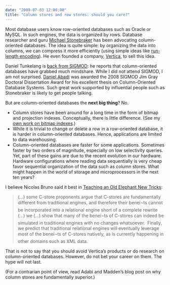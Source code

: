 ```yaml
---
date: "2009-07-03 12:00:00"
title: "Column stores and row stores: should you care?"
---
```




Most database users know row-oriented databases such as Oracle or MySQL. In such engines, the data is organized by rows. Database researcher and guru [Michael Stonebraker](https://en.wikipedia.org/wiki/Michael_Stonebraker) has been advocating column-oriented databases. The idea is quite simple: by organizing the data into columns, we can compress it more efficiently (using simple ideas like [run-length encoding](https://en.wikipedia.org/wiki/Run-length_encoding)). He even founded a company, [Vertica](http://www.vertica.com/), to sell this idea.

Daniel Tunkelang is [back from SIGMOD](http://thenoisychannel.com/2009/07/02/the-wild-world-of-sigmod/): he reports that column-oriented databases have grabbed much mindshare. While I did not attend SIGMOD, I am not surprised. [Daniel Abadi](http://cs-www.cs.yale.edu/homes/dna/) was awarded the 2008 SIGMOD Jim Gray Doctoral Dissertation Award for his excellent thesis on Column-Oriented Database Systems. Such great work supported by influential people such as Stonebraker is likely to get people talking.

But are column-oriented databases the __next big thing__? No.

- Column stores have been around for a long time in the form of bitmap and projection indexes. Conceptually, there is little difference. (See my [own work on bitmap indexes](http://arxiv.org/abs/0901.3751).)
- While it is trivial to change or delete a row in a row-oriented database, it is harder in column-oriented databases. Hence, applications are limited to data warehousing.
- Column-oriented databases are faster for some applications. Sometimes faster by two orders of magnitude, especially on low selectivity queries. Yet, part of these gains are due to the recent evolution in our hardware. Hardware configurations where reading data sequentially is very cheap favor sequential organization of the data such as column stores. What might happen in the world of storage and microprocessors in the next ten years?


I believe Nicolas Bruno said it best in [Teaching an Old Elephant New Tricks](http://research.microsoft.com/apps/pubs/default.aspx?id=74156):

> (&hellip;) some C-store proponents argue that C-stores are fundamentally dif<span>ferent from traditional engines, and therefore their beneï¬ts cannot<span> be incorporated into a relational engine short of a complete<span> </span>rewrite<span> (&hellip;) we (&hellip;) show that many of the<span> beneï¬ts of C-stores can indeed be simulated in traditional engines<span> with no changes whatsoever.  Finally, we predict that traditional relational engines will<span> eventually leverage most of the beneï¬ts of C-stores natively, as is<span> currently happening in other domains such as XML data.<span> </span></span></span></span></span></span></span></span>


That is not to say that you should avoid Vertica&rsquo;s products or do research on column-oriented databases. However, do not bet your career on them. The hype will not last.

(For a contrarian point of view, read Adabi and Madden&rsquo;s blog post on why column stores are fundamentally superior.)

